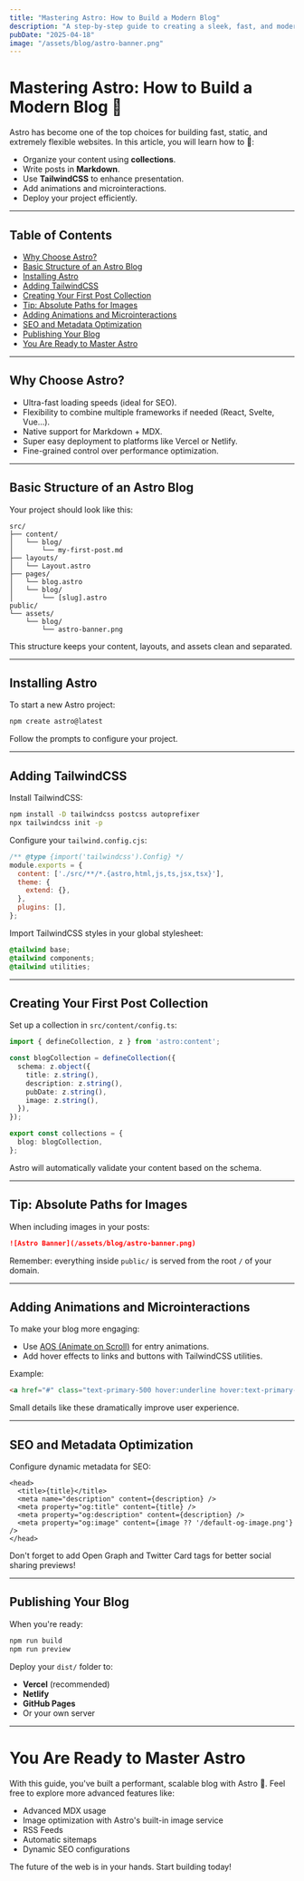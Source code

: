 ```yaml
---
title: "Mastering Astro: How to Build a Modern Blog"
description: "A step-by-step guide to creating a sleek, fast, and modern blog using Astro, TailwindCSS, and Markdown."
pubDate: "2025-04-18"
image: "/assets/blog/astro-banner.png"
---
```


# Mastering Astro: How to Build a Modern Blog 🚀

Astro has become one of the top choices for building fast, static, and extremely flexible websites. In this article, you will learn how to 🚀:

- Organize your content using **collections**.
- Write posts in **Markdown**.
- Use **TailwindCSS** to enhance presentation.
- Add animations and microinteractions.
- Deploy your project efficiently.

---

## Table of Contents

<div class="not-prose mb-8 rounded-lg border border-base-700 bg-base-900 p-4">
  <ul class="flex flex-col gap-2">
    <li><a href="#why-choose-astro" class="text-base-300 hover:text-primary-400 transition-colors duration-300">Why Choose Astro?</a></li>
    <li><a href="#basic-structure-of-an-astro-blog" class="text-base-300 hover:text-primary-400 transition-colors duration-300">Basic Structure of an Astro Blog</a></li>
    <li><a href="#installing-astro" class="text-base-300 hover:text-primary-400 transition-colors duration-300">Installing Astro</a></li>
    <li><a href="#adding-tailwindcss" class="text-base-300 hover:text-primary-400 transition-colors duration-300">Adding TailwindCSS</a></li>
    <li><a href="#creating-your-first-post-collection" class="text-base-300 hover:text-primary-400 transition-colors duration-300">Creating Your First Post Collection</a></li>
    <li><a href="#tip-absolute-paths-for-images" class="text-base-300 hover:text-primary-400 transition-colors duration-300">Tip: Absolute Paths for Images</a></li>
    <li><a href="#adding-animations" class="text-base-300 hover:text-primary-400 transition-colors duration-300">Adding Animations and Microinteractions</a></li>
    <li><a href="#seo-and-metadata-optimization" class="text-base-300 hover:text-primary-400 transition-colors duration-300">SEO and Metadata Optimization</a></li>
    <li><a href="#publishing-your-blog" class="text-base-300 hover:text-primary-400 transition-colors duration-300">Publishing Your Blog</a></li>
    <li><a href="#you-are-ready-to-master-astro" class="text-base-300 hover:text-primary-400 transition-colors duration-300">You Are Ready to Master Astro</a></li>
  </ul>
</div>

---

## Why Choose Astro?

- Ultra-fast loading speeds (ideal for SEO).
- Flexibility to combine multiple frameworks if needed (React, Svelte, Vue...).
- Native support for Markdown + MDX.
- Super easy deployment to platforms like Vercel or Netlify.
- Fine-grained control over performance optimization.

---

## Basic Structure of an Astro Blog

Your project should look like this:

```
src/
├── content/
│   └── blog/
│       └── my-first-post.md
├── layouts/
│   └── Layout.astro
├── pages/
│   └── blog.astro
│   └── blog/
│       └── [slug].astro
public/
└── assets/
    └── blog/
        └── astro-banner.png
```

This structure keeps your content, layouts, and assets clean and separated.

---

## Installing Astro

To start a new Astro project:

```bash
npm create astro@latest
```

Follow the prompts to configure your project.

---

## Adding TailwindCSS

Install TailwindCSS:

```bash
npm install -D tailwindcss postcss autoprefixer
npx tailwindcss init -p
```

Configure your `tailwind.config.cjs`:

```js
/** @type {import('tailwindcss').Config} */
module.exports = {
  content: ['./src/**/*.{astro,html,js,ts,jsx,tsx}'],
  theme: {
    extend: {},
  },
  plugins: [],
};
```

Import TailwindCSS styles in your global stylesheet:

```css
@tailwind base;
@tailwind components;
@tailwind utilities;
```

---

## Creating Your First Post Collection

Set up a collection in `src/content/config.ts`:

```ts
import { defineCollection, z } from 'astro:content';

const blogCollection = defineCollection({
  schema: z.object({
    title: z.string(),
    description: z.string(),
    pubDate: z.string(),
    image: z.string(),
  }),
});

export const collections = {
  blog: blogCollection,
};
```

Astro will automatically validate your content based on the schema.

---

## Tip: Absolute Paths for Images

When including images in your posts:

```markdown
![Astro Banner](/assets/blog/astro-banner.png)
```

Remember: everything inside `public/` is served from the root `/` of your domain.

---

## Adding Animations and Microinteractions

To make your blog more engaging:

- Use [AOS (Animate on Scroll)](https://michalsnik.github.io/aos/) for entry animations.
- Add hover effects to links and buttons with TailwindCSS utilities.

Example:

```html
<a href="#" class="text-primary-500 hover:underline hover:text-primary-400 transition-colors">Learn more</a>
```

Small details like these dramatically improve user experience.

---

## SEO and Metadata Optimization

Configure dynamic metadata for SEO:

```astro
<head>
  <title>{title}</title>
  <meta name="description" content={description} />
  <meta property="og:title" content={title} />
  <meta property="og:description" content={description} />
  <meta property="og:image" content={image ?? '/default-og-image.png'} />
</head>
```

Don't forget to add Open Graph and Twitter Card tags for better social sharing previews!

---

## Publishing Your Blog

When you're ready:

```bash
npm run build
npm run preview
```

Deploy your `dist/` folder to:

- **Vercel** (recommended)
- **Netlify**
- **GitHub Pages**
- Or your own server

---

# You Are Ready to Master Astro

With this guide, you've built a performant, scalable blog with Astro 🚀. 
Feel free to explore more advanced features like:

- Advanced MDX usage
- Image optimization with Astro's built-in image service
- RSS Feeds
- Automatic sitemaps
- Dynamic SEO configurations

The future of the web is in your hands. Start building today!
